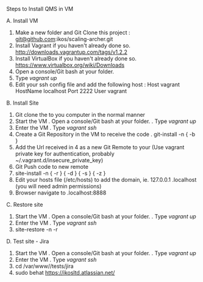 Steps to Install QMS in VM

A. Install VM

1. Make a new folder <VM> and Git Clone this project : git@github.com:ikos/scaling-archer.git
2. Install Vagrant if you haven't already done so.	http://downloads.vagrantup.com/tags/v1.2.2
3. Install VirtualBox if you haven't already done so.	https://www.virtualbox.org/wiki/Downloads
4. Open a console/Git bash at your <VM> folder.
5. Type _vagrant up<enter>_
6. Edit your ssh config file and add the following host :
		Host vagrant
		HostName localhost
		Port 2222
		User vagrant

		
B. Install Site

1. <host> Git clone the <project> to you computer in the normal manner
2. <host> Start the VM
	. Open a console/Git bash at your <VM> folder.
	. Type _vagrant up<enter>_
3. <host> Enter the VM 
	. Type _vagrant ssh_
4. <vm> Create a Git Repository in the VM to receive the code
	. git-install -n <project> { -b <git branch> }
5. <host> Add the Url received in 4 as a new Git Remote to your <project> (Use vagrant private key for authentication, probably  ~/.vagrant.d/insecure_private_key)
6. <host> Git Push code to new remote
7. <vm> site-install -n <project> { -r <path to sql file to restore> } { -d <path to drupal docroot> } { -s <subdomain> } { -z <drop DB> }
8. Edit your hosts file (/etc/hosts) to add the domain, ie. 127.0.0.1 <project>.localhost (you will need admin permissions)
9. <host> Browser navigate to <project>.localhost:8888


C. Restore site

1. <host> Start the VM
	. Open a console/Git bash at your <VM> folder.
	. Type _vagrant up<enter>_
2. <host> Enter the VM 
	. Type _vagrant ssh_
3. <vm> site-restore -n <project> -r <path to sql file to restore>


D. Test site - Jira

1. <host> Start the VM
	. Open a console/Git bash at your <VM> folder.
	. Type _vagrant up<enter>_
2. <host> Enter the VM 
	. Type _vagrant ssh_
3. <vm> cd /var/www/<project>/tests/jira
4. <vm> sudo behat https://ikosltd.atlassian.net/

 